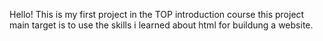 Hello!
This is my first project in the TOP introduction course
this project main target is to use the skills i learned about html for buildung a website.
